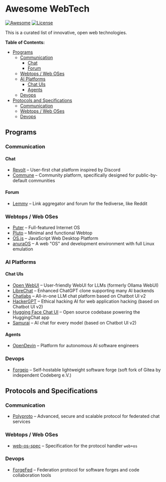 # Awesome WebTech

[![Awesome](https://awesome.re/badge.svg)](https://awesome.re)
[![License](https://img.shields.io/github/license/open-webtech/awesome-webtech.svg?color=blue)](LICENSE.md)

This is a curated list of innovative, open web technologies.

**Table of Contents:**

- [Programs](#programs)
  - [Communication](#communication)
    - [Chat](#chat)
    - [Forum](#forum)
  - [Webtops / Web OSes](#webtops--web-oses)
  - [AI Platforms](#ai-platforms)
    - [Chat UIs](#chat-uis)
    - [Agents](#agents)
  - [Devops](#devops)
- [Protocols and Specifications](#protocols-and-specifications)
  - [Communication](#communication-1)
  - [Webtops / Web OSes](#webtops--web-oses-1)
  - [Devops](#devops-1)

## Programs

### Communication

#### Chat

- [Revolt](https://github.com/revoltchat) – User-first chat platform inspired by Discord
- [Commune](https://github.com/commune-os) – Community platform, specifically designed for public-by-default communities

#### Forum

- [Lemmy](https://github.com/LemmyNet/lemmy) – Link aggregator and forum for the fediverse, like Reddit

### Webtops / Web OSes

- [Puter](https://github.com/HeyPuter) – Full-featured Internet OS
- [Pluto](https://github.com/zeondev/pluto) – Minimal and functional Webtop
- [OS.js](https://github.com/os-js) – JavaScript Web Desktop Platform
- [anuraOS](https://github.com/MercuryWorkshop/anuraOS) – A web "OS" and development environment with full Linux emulation

### AI Platforms

#### Chat UIs

- [Open WebUI](https://github.com/open-webui/open-webui) – User-friendly WebUI for LLMs (formerly Ollama WebUI)
- [LibreChat](https://github.com/danny-avila/LibreChat) – Enhanced ChatGPT clone supporting many AI backends
- [Chatlabs](https://github.com/writingmate/chatlabs) – All-in-one LLM chat platform based on Chatbot UI v2
- [HackerGPT](https://github.com/Hacker-GPT/HackerGPT-2.0) – Ethical hacking AI for web application hacking (based on Chatbot UI v2)
- [Hugging Face Chat UI](https://github.com/huggingface/chat-ui) – Open source codebase powering the HuggingChat app
- [Samurai](https://github.com/Jonneal3/samurai-v1/tree/samurai) – AI chat for every model (based on Chatbot UI v2)

#### Agents

- [OpenDevin](https://github.com/OpenDevin/OpenDevin) – Platform for autonomous AI software engineers

### Devops

- [Forgejo](https://forgejo.org) – Self-hostable lightweight software forge (soft fork of Gitea by independent Codeberg e.V.)

## Protocols and Specifications

### Communication

- [Polyproto](https://docs.polyphony.chat) – Advanced, secure and scalable protocol for federated chat services

### Webtops / Web OSes

- [web-os-spec](https://github.com/use-pluto/web-os-spec) – Specification for the protocol handler `web+os`

### Devops

- [ForgeFed](https://forgefed.org) – Federation protocol for software forges and code collaboration tools
